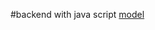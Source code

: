 #backend with java script
[model](https://www.youtube.com/redirect?event=video_description&redir_token=QUFFLUhqbk83UVdiN2p0VzZlZzlGVjRJQ0g2TG9nQjJVZ3xBQ3Jtc0trLXVyajNZSXRfdFg4UWx3Q1BiODBDUDc0Z19kUFRrcnZaaHFrdVlFdWVkU1RvVUdvMUp0aXNjUWJxdWlUU3ZkMXAzbkNJTXA3WGJESE9MaUNkVDZkSEVzQ2hOdDdZemN6TV9VdE5GTDNFSi1mQVE5aw&q=https%3A%2F%2Fapp.eraser.io%2Fworkspace%2FYtPqZ1VogxGy1jzIDkzj%3Forigin%3Dshare&v=9B4CvtzXRpc)